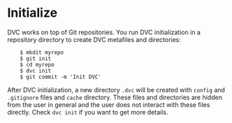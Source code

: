 # Initialize

DVC works on top of Git repositories. You run DVC initialization in a repository
directory to create DVC metafiles and directories:

```dvc
    $ mkdit myrepo
    $ git init
    $ cd myrepo
    $ dvc init
    $ git commit -m 'Init DVC'
```

After DVC initialization, a new directory `.dvc` will be created with `config`
and `.gitignore` files and `cache` directory. These files and directories are
hidden from the user in general and the user does not interact with these files
directly. Check `dvc init` if you want to get more details.
